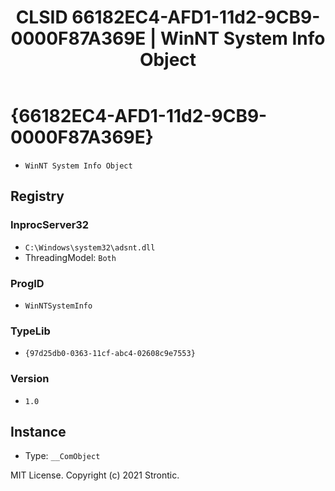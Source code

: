 ﻿---
title: "CLSID 66182EC4-AFD1-11d2-9CB9-0000F87A369E | WinNT System Info Object"
excerpt: What is COM-Object CLSID 66182EC4-AFD1-11d2-9CB9-0000F87A369E?
---

# {66182EC4-AFD1-11d2-9CB9-0000F87A369E}

* `WinNT System Info Object`

## Registry


### InprocServer32

* `C:\Windows\system32\adsnt.dll`
* ThreadingModel: `Both`

### ProgID

* `WinNTSystemInfo`

### TypeLib

* `{97d25db0-0363-11cf-abc4-02608c9e7553}`

### Version

* `1.0`

## Instance

* Type: `__ComObject`

MIT License. Copyright (c) 2021 Strontic.


